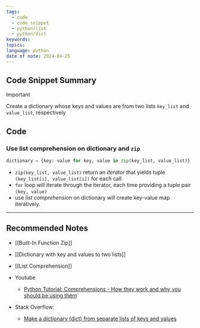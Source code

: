 ```yaml
---
tags:
  - code
  - code_snippet
  - python/list
  - python/dict
keywords: 
topics: 
language: python
date of note: 2024-04-25
---
```


## Code Snippet Summary

>[!important]
>Create a dictionary whose keys and values are from two lists `key_list` and `value_list`, respectively 


## Code

### Use list comprehension on dictionary and `zip`

```python
dictionary = {key: value for key, value in zip(key_list, value_list)}
```

- `zip(key_list, value_list)` return an *iterator* that yields tuple `(key_list[i], value_list[i])` for each call
- `for` loop will iterate through the iterator, each time providing a tuple pair `(key, value)`
- use *list comprehension* on dictionary will create key-value map iteratively. 



-----------
##  Recommended Notes

- [[Built-In Function Zip]]
- [[Dictionary with key and values to two lists]]
- [[List Comprehension]]

- Youtube
	- [Python Tutorial: Comprehensions - How they work and why you should be using them](https://www.youtube.com/watch?v=3dt4OGnU5sM)

- Stack Overflow:
	- [Make a dictionary (dict) from separate lists of keys and values](https://stackoverflow.com/questions/209840/make-a-dictionary-dict-from-separate-lists-of-keys-and-values)